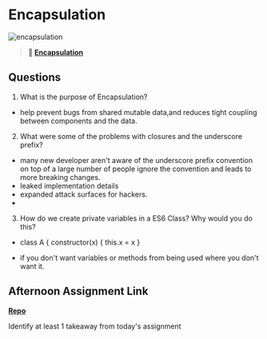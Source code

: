 # Encapsulation

![encapsulation](https://bcw.blob.core.windows.net/public/img/journals/5838157482080222)

> **📖 [Encapsulation](https://codeworksacademy.com/fs-student-guide/resources/wk3/02-Encapsulation)**

## Questions

1. What is the purpose of Encapsulation?

- help prevent bugs from shared mutable data,and reduces tight coupling between components and the data.

2. What were some of the problems with closures and the underscore prefix?

- many new developer aren't aware of the underscore prefix convention  on top of  a large number of people ignore the convention and leads to more breaking changes.
- leaked implementation details
- expanded attack surfaces for hackers.
- 
3. How do we create private variables in a ES6 Class? Why would you do this?

- class A {
    constructor(x) {
        this.x = x
    }

- if you don't want variables or methods from being used where you don't want it.
## Afternoon Assignment Link

**[Repo](https://github.com/TungLe0319/<ASSIGNMENT_REPO>)**

Identify at least 1 takeaway from today's assignment
